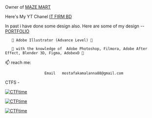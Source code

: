 Owner of [MAZE MART](https://www.facebook.com/mazemart360)

Here's My YT Chanel [IT FIRM BD](https://www.youtube.com/c/ITFirmBD1971)

In past i have done some design also. Here are some of my design -- [PORTFOLIO](https://dribbble.com/Assadkamal007)
       
       🍔 Adobe Illustrator (Advance Level) 🍔
       
       🍔 with the knowledge of  Adobe Photoshop, Filmora, Adobe After Effect, Blender 3D, Figma, AdobexD 🍔

 📫 reach me:  
                     
                      Email   mostafakamalanna88@gmail.com
CTFS - 

[![CTFtime](https://img.shields.io/badge/BDSEC%20CTF%202025-Position%20165-blue)]()

[![CTFtime](https://img.shields.io/badge/HACKINFINITYBATTLE TRY_HACK_ME-Position%20365-blue)]()

[![CTFtime](https://img.shields.io/badge/Cyber%20Apocalypse%20CTF%202025%3A%20Tales%20from%20Eldoria%20 HACK%20THE%20BOX-Position%201235-blue)]()


